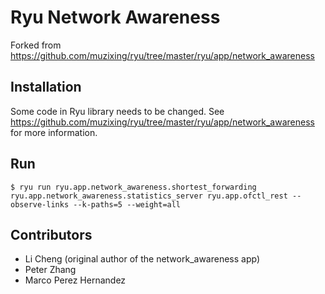 # Ryu Network Awareness

Forked from https://github.com/muzixing/ryu/tree/master/ryu/app/network_awareness

## Installation

Some code in Ryu library needs to be changed. See https://github.com/muzixing/ryu/tree/master/ryu/app/network_awareness for more information.

## Run

```
$ ryu run ryu.app.network_awareness.shortest_forwarding ryu.app.network_awareness.statistics_server ryu.app.ofctl_rest --observe-links --k-paths=5 --weight=all
```

## Contributors

* Li Cheng (original author of the network_awareness app)
* Peter Zhang
* Marco Perez Hernandez
